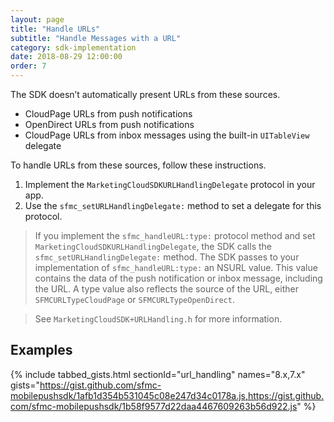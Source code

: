 ```yaml
---
layout: page
title: "Handle URLs"
subtitle: "Handle Messages with a URL"
category: sdk-implementation
date: 2018-08-29 12:00:00
order: 7
---
```


The SDK doesn’t automatically present URLs from these sources.
* CloudPage URLs from push notifications
* OpenDirect URLs from push notifications
* CloudPage URLs from inbox messages using the built-in `UITableView` delegate

To handle URLs from these sources, follow these instructions.

1. Implement the `MarketingCloudSDKURLHandlingDelegate` protocol in your app.
1. Use the `sfmc_setURLHandlingDelegate:` method to set a delegate for this protocol.

> If you implement the `sfmc_handleURL:type:` protocol method and set `MarketingCloudSDKURLHandlingDelegate`, the SDK calls the `sfmc_setURLHandlingDelegate:` method. The SDK passes to your implementation of `sfmc_handleURL:type:` an NSURL value. This value contains the data of the push notification or inbox message, including the URL. A type value also reflects the source of the URL, either `SFMCURLTypeCloudPage` or `SFMCURLTypeOpenDirect`.

> See `MarketingCloudSDK+URLHandling.h` for more information.

## Examples

{% include tabbed_gists.html sectionId="url_handling" names="8.x,7.x" gists="https://gist.github.com/sfmc-mobilepushsdk/1afb1d354b531045c08e247d34c0178a.js,https://gist.github.com/sfmc-mobilepushsdk/1b58f9577d22daa4467609263b56d922.js" %}

